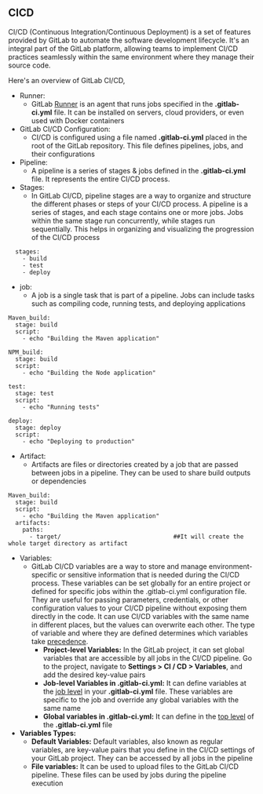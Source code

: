 ## CICD
CI/CD (Continuous Integration/Continuous Deployment) is a set of features provided by GitLab to automate the software development lifecycle. It's an integral part of the GitLab platform, allowing teams to implement CI/CD practices seamlessly within the same environment where they manage their source code. 

Here's an overview of GitLab CI/CD,

- Runner:
  - GitLab [Runner](./Runner.md) is an agent that runs jobs specified in the **.gitlab-ci.yml** file. It can be installed on servers, cloud providers, or even used with Docker containers
- GitLab CI/CD Configuration:
  - CI/CD is configured using a file named **.gitlab-ci.yml** placed in the root of the GitLab repository. This file defines pipelines, jobs, and their configurations
- Pipeline:
  - A pipeline is a series of stages & jobs defined in the **.gitlab-ci.yml** file. It represents the entire CI/CD process.
- Stages:
  - In GitLab CI/CD, pipeline stages are a way to organize and structure the different phases or steps of your CI/CD process. A pipeline is a series of stages, and each stage contains one or more jobs. Jobs within the same stage run concurrently, while stages run sequentially. This helps in organizing and visualizing the progression of the CI/CD process
```
  stages:
    - build
    - test
    - deploy
```
- job:
  - A job is a single task that is part of a pipeline. Jobs can include tasks such as compiling code, running tests, and deploying applications
```
Maven_build:
  stage: build
  script:
    - echo "Building the Maven application"

NPM_build:
  stage: build
  script:
    - echo "Building the Node application"

test:
  stage: test
  script:
    - echo "Running tests"

deploy:
  stage: deploy
  script:
    - echo "Deploying to production"
```
- Artifact:
  - Artifacts are files or directories created by a job that are passed between jobs in a pipeline. They can be used to share build outputs or dependencies
```
Maven_build:
  stage: build
  script:
    - echo "Building the Maven application"
  artifacts:
    paths:
      - target/                                ##It will create the whole target directory as artifact
```
- Variables:
  - GitLab CI/CD variables are a way to store and manage environment-specific or sensitive information that is needed during the CI/CD process. These variables can be set globally for an entire project or defined for specific jobs within the .gitlab-ci.yml configuration file. They are useful for passing parameters, credentials, or other configuration values to your CI/CD pipeline without exposing them directly in the code. It can use CI/CD variables with the same name in different places, but the values can overwrite each other. The type of variable and where they are defined determines which variables take [precedence](https://docs.gitlab.com/ee/ci/variables/#cicd-variable-precedence).
    - **Project-level Variables:** In the GitLab project, it can set global variables that are accessible by all jobs in the CI/CD pipeline. Go to the project, navigate to **Settings > CI / CD > Variables**, and add the desired key-value pairs
    - **Job-level Variables in .gitlab-ci.yml:** It can define variables at the [job level](https://docs.gitlab.com/ee/ci/variables/#skip-global-variables-in-a-single-job) in your **.gitlab-ci.yml** file. These variables are specific to the job and override any global variables with the same name
    - **Global variables in .gitlab-ci.yml:** It can define in the [top level](https://docs.gitlab.com/ee/ci/variables/#define-a-cicd-variable-in-the-gitlab-ciyml-file) of the **.gitlab-ci.yml** file
 - **Variables Types:**
   - **Default Variables:** Default variables, also known as regular variables, are key-value pairs that you define in the CI/CD settings of your GitLab project. They can be accessed by all jobs in the pipeline
   - **File variables:** It can be used to upload files to the GitLab CI/CD pipeline. These files can be used by jobs during the pipeline execution
